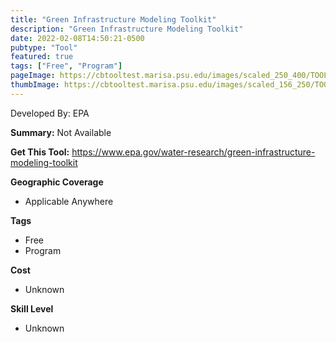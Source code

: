 ```yaml
---
title: "Green Infrastructure Modeling Toolkit"
description: "Green Infrastructure Modeling Toolkit"
date: 2022-02-08T14:50:21-0500
pubtype: "Tool"
featured: true
tags: ["Free", "Program"]
pageImage: https://cbtooltest.marisa.psu.edu/images/scaled_250_400/TOOLID_73.0_ScreenCapture-1.png
thumbImage: https://cbtooltest.marisa.psu.edu/images/scaled_156_250/TOOLID_73.0_ScreenCapture-1.png
---
```

Developed By: EPA

**Summary:** Not Available

__**Get This Tool:**__ https://www.epa.gov/water-research/green-infrastructure-modeling-toolkit

__**Geographic Coverage**__
- Applicable Anywhere

__**Tags**__
-  Free
-  Program

__**Cost**__
- Unknown

__**Skill Level**__
- Unknown
